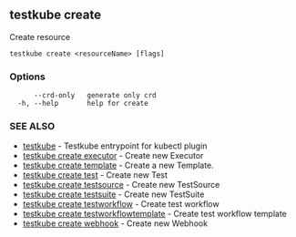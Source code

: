 ## testkube create

Create resource

```
testkube create <resourceName> [flags]
```

### Options

```
      --crd-only   generate only crd
  -h, --help       help for create
```

### SEE ALSO

* [testkube](testkube.md)	 - Testkube entrypoint for kubectl plugin
* [testkube create executor](testkube_create_executor.md)	 - Create new Executor
* [testkube create template](testkube_create_template.md)	 - Create a new Template.
* [testkube create test](testkube_create_test.md)	 - Create new Test
* [testkube create testsource](testkube_create_testsource.md)	 - Create new TestSource
* [testkube create testsuite](testkube_create_testsuite.md)	 - Create new TestSuite
* [testkube create testworkflow](testkube_create_testworkflow.md)	 - Create test workflow
* [testkube create testworkflowtemplate](testkube_create_testworkflowtemplate.md)	 - Create test workflow template
* [testkube create webhook](testkube_create_webhook.md)	 - Create new Webhook

